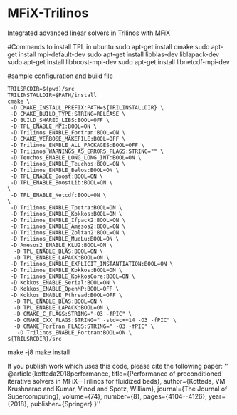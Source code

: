 # MFiX-Trilinos
Integrated advanced linear solvers in Trilinos with MFiX 

#Commands to install TPL in ubuntu 
sudo apt-get install cmake 
sudo apt-get install mpi-default-dev
sudo apt-get install libblas-dev liblapack-dev
sudo apt-get install libboost-mpi-dev
sudo apt-get install libnetcdf-mpi-dev


#sample configuration and build file 
```
TRILSRCDIR=$(pwd)/src
TRILINSTALLDIR=$PATH/install
cmake \
 -D CMAKE_INSTALL_PREFIX:PATH=${TRILINSTALLDIR} \
 -D CMAKE_BUILD_TYPE:STRING=RELEASE \
 -D BUILD_SHARED_LIBS:BOOL=OFF \
 -D TPL_ENABLE_MPI:BOOL=ON \
 -D Trilinos_ENABLE_Fortran:BOOL=ON \
 -D CMAKE_VERBOSE_MAKEFILE:BOOL=OFF \
 -D Trilinos_ENABLE_ALL_PACKAGES:BOOL=OFF \
 -D Trilinos_WARNINGS_AS_ERRORS_FLAGS:STRING="" \
 -D Teuchos_ENABLE_LONG_LONG_INT:BOOL=ON \
 -D Trilinos_ENABLE_Teuchos:BOOL=ON \
 -D Trilinos_ENABLE_Belos:BOOL=ON \
 -D TPL_ENABLE_Boost:BOOL=ON \
 -D TPL_ENABLE_BoostLib:BOOL=ON \
\
 -D TPL_ENABLE_Netcdf:BOOL=ON \
\
 -D Trilinos_ENABLE_Tpetra:BOOL=ON \
 -D Trilinos_ENABLE_Kokkos:BOOL=ON \
 -D Trilinos_ENABLE_Ifpack2:BOOL=ON \
 -D Trilinos_ENABLE_Amesos2:BOOL=ON \
 -D Trilinos_ENABLE_Zoltan2:BOOL=ON \
 -D Trilinos_ENABLE_MueLu:BOOL=ON \
 -D Amesos2_ENABLE_KLU2:BOOL=ON \
  -D TPL_ENABLE_BLAS:BOOL=ON \
  -D TPL_ENABLE_LAPACK:BOOL=ON \
 -D Trilinos_ENABLE_EXPLICIT_INSTANTIATION:BOOL=ON \
 -D Trilinos_ENABLE_Kokkos:BOOL=ON \
 -D Trilinos_ENABLE_KokkosCore:BOOL=ON \
 -D Kokkos_ENABLE_Serial:BOOL=ON \
 -D Kokkos_ENABLE_OpenMP:BOOL=OFF \
 -D Kokkos_ENABLE_Pthread:BOOL=OFF \
  -D TPL_ENABLE_BLAS:BOOL=ON \
  -D TPL_ENABLE_LAPACK:BOOL=ON \
  -D CMAKE_C_FLAGS:STRING="-O3 -fPIC" \
  -D CMAKE_CXX_FLAGS:STRING=" -std=c++14 -O3 -fPIC" \
  -D CMAKE_Fortran_FLAGS:STRING=" -O3 -fPIC" \
   -D Trilinos_ENABLE_Fortran:BOOL=ON \
${TRILSRCDIR}/src
```

make -j8
make install



If you publish work which uses this code, please cite the following paper:
''
@article{kotteda2018performance,
  title={Performance of preconditioned iterative solvers in MFiX--Trilinos for fluidized beds},
  author={Kotteda, VM Krushnarao and Kumar, Vinod and Spotz, William},
  journal={The Journal of Supercomputing},
  volume={74},
  number={8},
  pages={4104--4126},
  year={2018},
  publisher={Springer}
}''
